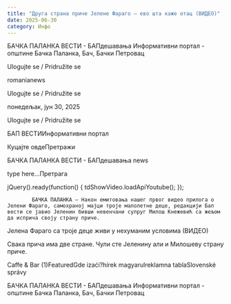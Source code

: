 ```yaml
---
title: "Друга страна приче Јелене Фараго – ево шта каже отац (ВИДЕО)"
date: 2025-06-30
category: Инфо
---
```


БАЧКА ПАЛАНКА ВЕСТИ - БАПдешавања Информативни портал - општине Бачка Паланка, Бач, Бачки Петровац

Ulogujte se / Pridružite se

romanianews

Ulogujte se / Pridružite se

понедељак, јун 30, 2025

Ulogujte se / Pridružite se

БАП ВЕСТИИнформативни портал

Куцајте овдеПретражи

БАЧКА ПАЛАНКА ВЕСТИ - БАПдешавања news

type here...Претрага

jQuery().ready(function() {
                            tdShowVideo.loadApiYoutube(); 
                        });
                        
                    
            БАЧКА ПАЛАНКА – Након емитовања нашег првог видео прилога о Јелени Фараго, самохраној мајци троје малолетне деце, редакцији Бап вести се јавио Јеленин бивши невенчани супруг Милош Кнежевић са жељом да исприча своју страну приче.

Јелена Фараго са троје деце живи у нехуманим условима (ВИДЕО)



Свака прича има две стране. Чули сте Јеленину али и Милошеву страну приче.

Caffe & Bar (1)FeaturedGde izaći?hírek magyarulreklamna tablaSlovenské správy

БАЧКА ПАЛАНКА ВЕСТИ - БАПдешавања Информативни портал - општине Бачка Паланка, Бач, Бачки Петровац
